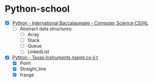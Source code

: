 # Python-school

- [x] [Python - International Baccalaureate - Computer Science CS/HL](ib)
  - [ ] Abstract data structures:
    - [ ] Array
    - [ ] Stack
    - [ ] Queue
    - [ ] LinkedList

- [x] [Python - Texas Instruments nspire cx-ii t](ti)
  - [x] Point
  - [x] Straight_line
  - [x] frange
